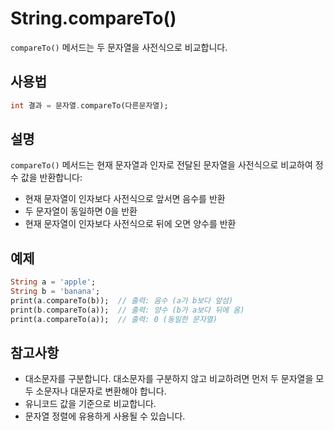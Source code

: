 # String.compareTo()

`compareTo()` 메서드는 두 문자열을 사전식으로 비교합니다.

## 사용법

```dart
int 결과 = 문자열.compareTo(다른문자열);
```

## 설명

`compareTo()` 메서드는 현재 문자열과 인자로 전달된 문자열을 사전식으로 비교하여 정수 값을 반환합니다:

- 현재 문자열이 인자보다 사전식으로 앞서면 음수를 반환
- 두 문자열이 동일하면 0을 반환
- 현재 문자열이 인자보다 사전식으로 뒤에 오면 양수를 반환

## 예제

```dart
String a = 'apple';
String b = 'banana';
print(a.compareTo(b));  // 출력: 음수 (a가 b보다 앞섬)
print(b.compareTo(a));  // 출력: 양수 (b가 a보다 뒤에 옴)
print(a.compareTo(a));  // 출력: 0 (동일한 문자열)
```

## 참고사항

- 대소문자를 구분합니다. 대소문자를 구분하지 않고 비교하려면 먼저 두 문자열을 모두 소문자나 대문자로 변환해야 합니다.
- 유니코드 값을 기준으로 비교합니다.
- 문자열 정렬에 유용하게 사용될 수 있습니다.
